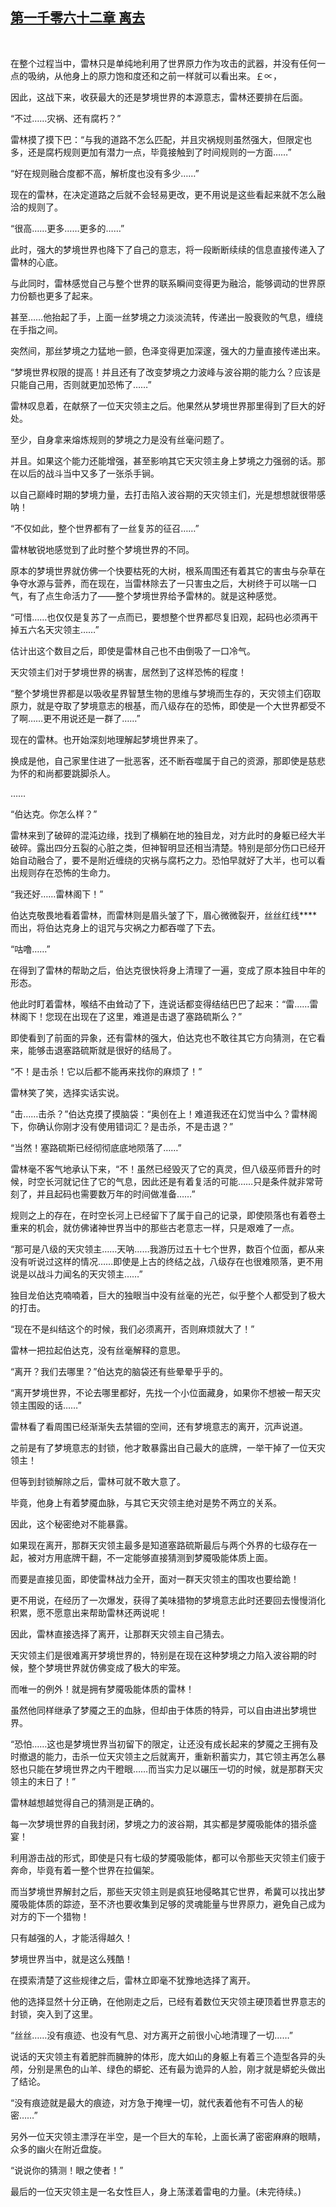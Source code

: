 ## [第一千零六十二章 离去](https://www.xxbiquge.com/11_11222/9050294.html)
﻿

  在整个过程当中，雷林只是单纯地利用了世界原力作为攻击的武器，并没有任何一点的吸纳，从他身上的原力饱和度还和之前一样就可以看出来。￡∝，

  因此，这战下来，收获最大的还是梦境世界的本源意志，雷林还要排在后面。

  “不过……灾祸、还有腐朽？”

  雷林摸了摸下巴：“与我的道路不怎么匹配，并且灾祸规则虽然强大，但限定也多，还是腐朽规则更加有潜力一点，毕竟接触到了时间规则的一方面……”

  “好在规则融合度都不高，解析度也没有多少……”

  现在的雷林，在决定道路之后就不会轻易更改，更不用说是这些看起来就不怎么融洽的规则了。

  “很高……更多……更多的……”

  此时，强大的梦境世界也降下了自己的意志，将一段断断续续的信息直接传递入了雷林的心底。

  与此同时，雷林感觉自己与整个世界的联系瞬间变得更为融洽，能够调动的世界原力份额也更多了起来。

  甚至……他抬起了手，上面一丝梦境之力淡淡流转，传递出一股衰败的气息，缠绕在手指之间。

  突然间，那丝梦境之力猛地一颤，色泽变得更加深邃，强大的力量直接传递出来。

  “梦境世界权限的提高！并且还有了改变梦境之力波峰与波谷期的能力么？应该是只能自己用，否则就更加恐怖了……”

  雷林叹息着，在献祭了一位天灾领主之后。他果然从梦境世界那里得到了巨大的好处。

  至少，自身拿来熔炼规则的梦境之力是没有丝毫问题了。

  并且。如果这个能力还能增强，甚至影响其它天灾领主身上梦境之力强弱的话。那在以后的战斗当中又多了一张杀手锏。

  以自己巅峰时期的梦境力量，去打击陷入波谷期的天灾领主们，光是想想就很带感呐！

  “不仅如此，整个世界都有了一丝复苏的征召……”

  雷林敏锐地感觉到了此时整个梦境世界的不同。

  原本的梦境世界就仿佛一个快要枯死的大树，根系周围还有着其它的害虫与杂草在争夺水源与营养，而在现在，当雷林除去了一只害虫之后，大树终于可以喘一口气，有了点生命活力了——整个梦境世界给予雷林的。就是这种感觉。

  “可惜……也仅仅是复苏了一点而已，要想整个世界都尽复旧观，起码也必须再干掉五六名天灾领主……”

  估计出这个数目之后，即使是雷林自己也不由倒吸了一口冷气。

  天灾领主们对于梦境世界的祸害，居然到了这样恐怖的程度！

  “整个梦境世界都是以吸收星界智慧生物的思维与梦境而生存的，天灾领主们窃取原力，就是夺取了梦境意志的根基，而八级存在的恐怖，即使是一个大世界都受不了啊……更不用说还是一群了……”

  现在的雷林。也开始深刻地理解起梦境世界来了。

  换成是他，自己家里住进了一批恶客，还不断吞噬属于自己的资源，那即使是慈悲为怀的和尚都要跳脚杀人。

  ……

  “伯达克。你怎么样？”

  雷林来到了破碎的混沌边缘，找到了横躺在地的独目龙，对方此时的身躯已经大半破碎。露出四分五裂的心脏之类，但神智明显还相当清楚。特别是部分伤口已经开始自动融合了，要不是附近缠绕的灾祸与腐朽之力。恐怕早就好了大半，也可以看出规则存在恐怖的生命力。

  “我还好……雷林阁下！”

  伯达克敬畏地看着雷林，而雷林则是眉头皱了下，眉心微微裂开，丝丝红线****而出，将伯达克身上的诅咒与灾祸之力都吞噬了下去。

  “咕噜……”

  在得到了雷林的帮助之后，伯达克很快将身上清理了一遍，变成了原本独目中年的形态。

  他此时盯着雷林，喉结不由耸动了下，连说话都变得结结巴巴了起来：“雷……雷林阁下！您现在出现在了这里，难道是击退了塞路硫斯么？”

  即使看到了前面的异象，还有雷林的强大，伯达克也不敢往其它方向猜测，在它看来，能够击退塞路硫斯就是很好的结局了。

  “不！是击杀！它以后都不能再来找你的麻烦了！”

  雷林笑了笑，选择实话实说。

  “击……击杀？”伯达克摸了摸脑袋：“奥创在上！难道我还在幻觉当中么？雷林阁下，你确认你刚才没有使用错词汇？是击杀，不是击退？”

  “当然！塞路硫斯已经彻彻底底地陨落了……”

  雷林毫不客气地承认下来，“不！虽然已经毁灭了它的真灵，但八级巫师晋升的时候，时空长河就记住了它的气息，因此还是有着复活的可能……只是条件就非常苛刻了，并且起码也需要数万年的时间做准备……”

  规则之上的存在，在时空长河上已经留下了属于自己的记录，即使陨落也有着卷土重来的机会，就仿佛诸神世界当中的那些古老意志一样，只是艰难了一点。

  “那可是八级的天灾领主……天呐……我游历过五十七个世界，数百个位面，都从来没有听说过这样的情况……即使是上古的终结之战，八级存在也很难陨落，更不用说是以战斗力闻名的天灾领主……”

  独目龙伯达克喃喃着，巨大的独眼当中没有丝毫的光芒，似乎整个人都受到了极大的打击。

  “现在不是纠结这个的时候，我们必须离开，否则麻烦就大了！”

  雷林一把拉起伯达克，没有丝毫解释的意思。

  “离开？我们去哪里？”伯达克的脑袋还有些晕晕乎乎的。

  “离开梦境世界，不论去哪里都好，先找一个小位面藏身，如果你不想被一帮天灾领主围殴的话……”

  雷林看了看周围已经渐渐失去禁锢的空间，还有梦境意志的离开，沉声说道。

  之前是有了梦境意志的封锁，他才敢暴露出自己最大的底牌，一举干掉了一位天灾领主！

  但等到封锁解除之后，雷林可就不敢大意了。

  毕竟，他身上有着梦魇血脉，与其它天灾领主绝对是势不两立的关系。

  因此，这个秘密绝对不能暴露。

  如果现在离开，那群天灾领主最多是知道塞路硫斯最后与两个外界的七级存在一起，被对方用底牌干翻，不一定能够直接猜测到梦魇吸能体质上面。

  而要是直接见面，即使雷林战力全开，面对一群天灾领主的围攻也要给跪！

  更不用说，在经历了一次爆发，获得了美味猎物的梦境意志此时还要回去慢慢消化积累，愿不愿意出来帮助雷林还两说呢！

  因此，雷林直接选择了离开，让那群天灾领主自己猜去。

  天灾领主们是很难离开梦境世界的，特别是在现在这种梦境之力陷入波谷期的时候，整个梦境世界就仿佛变成了极大的牢笼。

  而唯一的例外！就是拥有梦魇吸能体质的雷林！

  虽然他同样继承了梦魇之王的血脉，但却由于体质的特异，可以自由进出梦境世界。

  “恐怕……这也是梦境世界当初留下的限定，让还没有成长起来的梦魇之王拥有及时撤退的能力，击杀一位天灾领主之后就离开，重新积蓄实力，其它领主再怎么暴怒也只能在梦境世界之内干瞪眼……而当实力足以碾压一切的时候，就是那群天灾领主的末日了！”

  雷林越想越觉得自己的猜测是正确的。

  每一次梦境世界的自我封闭，梦境之力的波谷期，其实都是梦魇吸能体的猎杀盛宴！

  利用游击战的形式，即使是只有七级的梦魇吸能体，都可以令那些天灾领主们疲于奔命，毕竟有着一整个世界在拉偏架。

  而当梦境世界解封之后，那些天灾领主则是疯狂地侵略其它世界，希冀可以找出梦魇吸能体质的踪迹，至不济也要收集到足够的灵魂能量与世界原力，避免自己成为对方的下一个猎物！

  只有越强的人，才能活得越久！

  梦境世界当中，就是这么残酷！

  在摸索清楚了这些规律之后，雷林立即毫不犹豫地选择了离开。

  他的选择显然十分正确，在他刚走之后，已经有着数位天灾领主硬顶着世界意志的封锁，突入到了这里。

  “丝丝……没有痕迹、也没有气息、对方离开之前很小心地清理了一切……”

  说话的天灾领主有着肥胖而臃肿的体形，庞大如山的身躯上有着三个造型各异的头颅，分别是黑色的山羊、绿色的蟒蛇、还有最为诡异的人脸，刚才就是蟒蛇头做出了结论。

  “没有痕迹就是最大的痕迹，对方急于掩埋一切，就代表着他有不可告人的秘密……”

  另外一位天灾领主漂浮在半空，是一个巨大的车轮，上面长满了密密麻麻的眼睛，众多的幽火在附近盘旋。

  “说说你的猜测！眼之使者！”

  最后的一位天灾领主是一名女性巨人，身上荡漾着雷电的力量。(未完待续。)

